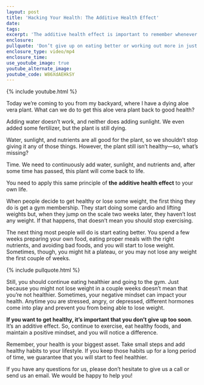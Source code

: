 ```yaml
---
layout: post
title: 'Hacking Your Health: The Additive Health Effect'
date:
tags:
excerpt: 'The additive health effect is important to remember whenever you are tempted to give up on exercise, healthy eating habits, or a positive mindset.'
enclosure:
pullquote: 'Don’t give up on eating better or working out more in just two weeks!'
enclosure_type: video/mp4
enclosure_time:
use_youtube_image: true
youtube_alternate_image:
youtube_code: W86XdAEHkSY
---
```



{% include youtube.html %}

Today we’re coming to you from my backyard, where I have a dying aloe vera plant. What can we do to get this aloe vera plant back to good health?&nbsp;

Adding water doesn’t work, and neither does adding sunlight. We even added some fertilizer, but the plant is still dying.&nbsp;

Water, sunlight, and nutrients are all good for the plant, so we shouldn’t stop giving it any of those things. However, the plant still isn’t healthy—so, what’s missing? &nbsp;

Time. We need to continuously add water, sunlight, and nutrients and, after some time has passed, this plant will come back to life.&nbsp;

You need to apply this same principle of **the** **additive health effect** to your own life.&nbsp;

When people decide to get healthy or lose some weight, the first thing they do is get a gym membership. They start doing some cardio and lifting weights but, when they jump on the scale two weeks later, they haven’t lost any weight. If that happens, that doesn’t mean you should stop exercising.&nbsp;

The next thing most people will do is start eating better. You spend a few weeks preparing your own food, eating proper meals with the right nutrients, and avoiding bad foods, and you will start to lose weight. Sometimes, though, you might hit a plateau, or you may not lose any weight the first couple of weeks.&nbsp;

{% include pullquote.html %}

Still, you should continue eating healthier and going to the gym. Just because you might not lose weight in a couple weeks doesn’t mean that you’re not healthier. Sometimes, your negative mindset can impact your health. Anytime you are stressed, angry, or depressed, different hormones come into play and prevent you from being able to lose weight.&nbsp;

**If you want to get healthy, it’s important that you don’t give up too soon**. It’s an additive effect. So, continue to exercise, eat healthy foods, and maintain a positive mindset, and you will notice a difference.&nbsp;

Remember, your health is your biggest asset. Take small steps and add healthy habits to your lifestyle. If you keep those habits up for a long period of time, we guarantee that you will start to feel healthier.&nbsp;

If you have any questions for us, please don’t hesitate to give us a call or send us an email. We would be happy to help you!